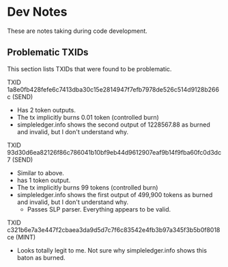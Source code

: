 # Dev Notes

These are notes taking during code development.

## Problematic TXIDs

This section lists TXIDs that were found to be problematic.

TXID 1a8e0fb428fefe6c7413dba30c15e2814947f7efb7978de526c514d9128b266c (SEND)
- Has 2 token outputs.
- The tx implicitly burns 0.01 token (controlled burn)
- simpleledger.info shows the second output of 1228567.88 as burned and invalid, but I don't understand why.

TXID 93d30d6ea82126f86c786041b10bf9eb44d9612907eaf9b14f9fba60fc0d3dc7 (SEND)
- Similar to above.
- has 1 token output.
- The tx implicitly burns 99 tokens (controlled burn)
- simpleledger.info shows the first output of 499,900 tokens as burned and invalid, but I don't understand why.
  - Passes SLP parser. Everything appears to be valid.

TXID c321b6e7a3e447f2cbaea3da9d5d7c7f6c83542e4fb3b97a345f3b5b0f8018ce (MINT)
- Looks totally legit to me. Not sure why simpleledger.info shows this baton as burned.
